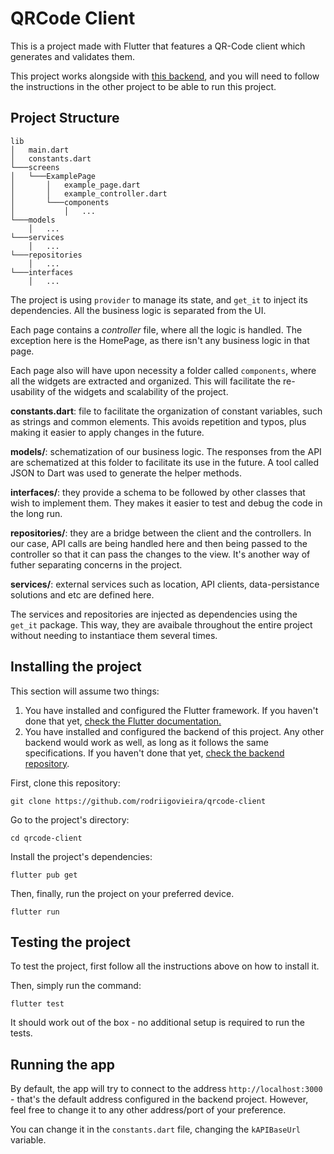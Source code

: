 # QRCode Client

This is a project made with Flutter that features a QR-Code client which generates and validates them.

This project works alongside with [this backend](http://github.com/rodriigovieira/qrcode-generator/), and you will need to follow the instructions in the other project to be able to run this project.

## Project Structure

```
lib
│   main.dart
│   constants.dart    
└───screens
│   └───ExamplePage
│       │   example_page.dart
│       │   example_controller.dart
│       └───components
│           │   ...
└───models
    │   ...
└───services
    │   ...
└───repositories
    │   ...
└───interfaces
    │   ...
```

The project is using `provider` to manage its state, and `get_it` to inject its dependencies. All the business logic is separated from the UI.

Each page contains a _controller_ file, where all the logic is handled. The exception here is the HomePage, as there isn't any business logic in that page.

Each page also will have upon necessity a folder called `components`, where all the widgets are extracted and organized. This will facilitate the re-usability of the widgets and scalability of the project.

**constants.dart**: file to facilitate the organization of constant variables, such as strings and common elements. This avoids repetition and typos, plus making it easier to apply changes in the future.

**models/**: schematization of our business logic. The responses from the API are schematized at this folder to facilitate its use in the future. A tool called JSON to Dart was used to generate the helper methods.

**interfaces/**: they provide a schema to be followed by other classes that wish to implement them. They makes it easier to test and debug the code in the long run.

**repositories/**: they are a bridge between the client and the controllers. In our case, API calls are being handled here and then being passed to the controller so that it can pass the changes to the view. It's another way of futher separating concerns in the project.

**services/**: external services such as location, API clients, data-persistance solutions and etc are defined here.

The services and repositories are injected as dependencies using the `get_it` package. This way, they are avaibale throughout the entire project without needing to instantiace them several times.

## Installing the project

This section will assume two things:

1. You have installed and configured the Flutter framework. If you haven't done that yet, [check the Flutter documentation.](https://flutter.dev/docs/get-started/install)
2. You have installed and configured the backend of this project. Any other backend would work as well, as long as it follows the same specifications. If you haven't done that yet, [check the backend repository](https://github.com/rodriigovieira/qrcode-generator/).

First, clone this repository:

```
git clone https://github.com/rodriigovieira/qrcode-client
```

Go to the project's directory:

```
cd qrcode-client
```

Install the project's dependencies:

```
flutter pub get
```

Then, finally, run the project on your preferred device.

```
flutter run
```

## Testing the project

To test the project, first follow all the instructions above on how to install it.

Then, simply run the command:

```
flutter test
```

It should work out of the box - no additional setup is required to run the tests.

## Running the app

By default, the app will try to connect to the address `http://localhost:3000` - that's the default address configured in the backend project. However, feel free to change it to any other address/port of your preference.

You can change it in the `constants.dart` file, changing the `kAPIBaseUrl` variable.
